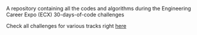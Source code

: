 A repository containing all the codes and algorithms during the Engineering Career Expo (ECX) 30-days-of-code challenges 

Check all challenges for various tracks right [here](https://www.30daysofcode.xyz)
